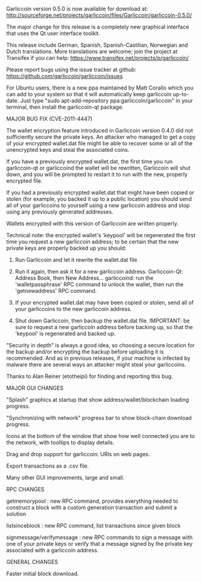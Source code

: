 Garliccoin version 0.5.0 is now available for download at:
http://sourceforge.net/projects/garliccoin/files/Garliccoin/garliccoin-0.5.0/

The major change for this release is a completely new graphical interface that uses the Qt user interface toolkit.

This release include German, Spanish, Spanish-Castilian, Norwegian and Dutch translations. More translations are welcome; join the project at Transifex if you can help:
https://www.transifex.net/projects/p/garliccoin/

Please report bugs using the issue tracker at github:
https://github.com/garliccoin/garliccoin/issues

For Ubuntu users, there is a new ppa maintained by Matt Corallo which you can add to your system so that it will automatically keep garliccoin up-to-date.  Just type "sudo apt-add-repository ppa:garliccoin/garliccoin" in your terminal, then install the garliccoin-qt package.

MAJOR BUG FIX  (CVE-2011-4447)

The wallet encryption feature introduced in Garliccoin version 0.4.0 did not sufficiently secure the private keys. An attacker who
managed to get a copy of your encrypted wallet.dat file might be able to recover some or all of the unencrypted keys and steal the
associated coins.

If you have a previously encrypted wallet.dat, the first time you run garliccoin-qt or garliccoind the wallet will be rewritten, Garliccoin will
shut down, and you will be prompted to restart it to run with the new, properly encrypted file.

If you had a previously encrypted wallet.dat that might have been copied or stolen (for example, you backed it up to a public
location) you should send all of your garliccoins to yourself using a new garliccoin address and stop using any previously generated addresses.

Wallets encrypted with this version of Garliccoin are written properly.

Technical note: the encrypted wallet's 'keypool' will be regenerated the first time you request a new garliccoin address; to be certain that the
new private keys are properly backed up you should:

1. Run Garliccoin and let it rewrite the wallet.dat file

2. Run it again, then ask it for a new garliccoin address.
Garliccoin-Qt: Address Book, then New Address...
garliccoind: run the 'walletpassphrase' RPC command to unlock the wallet,  then run the 'getnewaddress' RPC command.

3. If your encrypted wallet.dat may have been copied or stolen, send  all of your garliccoins to the new garliccoin address.

4. Shut down Garliccoin, then backup the wallet.dat file.
IMPORTANT: be sure to request a new garliccoin address before backing up, so that the 'keypool' is regenerated and backed up.

"Security in depth" is always a good idea, so choosing a secure location for the backup and/or encrypting the backup before uploading it is recommended. And as in previous releases, if your machine is infected by malware there are several ways an attacker might steal your garliccoins.

Thanks to Alan Reiner (etotheipi) for finding and reporting this bug.

MAJOR GUI CHANGES

"Splash" graphics at startup that show address/wallet/blockchain loading progress.

"Synchronizing with network" progress bar to show block-chain download progress.

Icons at the bottom of the window that show how well connected you are to the network, with tooltips to display details.

Drag and drop support for garliccoin: URIs on web pages.

Export transactions as a .csv file.

Many other GUI improvements, large and small.

RPC CHANGES

getmemorypool : new RPC command, provides everything needed to construct a block with a custom generation transaction and submit a solution

listsinceblock : new RPC command, list transactions since given block

signmessage/verifymessage : new RPC commands to sign a message with one of your private keys or verify that a message signed by the private key associated with a garliccoin address.

GENERAL CHANGES

Faster initial block download.
